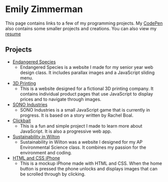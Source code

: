 # Emily Zimmerman
This page contains links to a few of my programming projects. My [CodePen](https://codepen.io/emzarts/) also contains some smaller projects and creations. You can also view my [resume](https://github.com/emzarts/all/blob/master/Emily%20M.%20Zimmerman%20Resume.pdf)

## Projects
* [Endangered Species](https://emzarts.github.io/endangered-species/index.html) 
  * Endangered Species is a website I made for my senior year web design class. It includes parallax images and a JavaScript sliding menu.
* [3D Printing](https://emzarts.github.io/3DPrinting/products.html)
  * This is a website designed for a fictional 3D printing company. It contains individual product pages that use JavaScript to display prices and to navigate through images. 
* [SONO Industries](https://emzarts.github.io/SONOindustries/)
  * SONO Industries is a small JavaScript game that is currently in progress. It is based on a story written by Rachel Boal. 
* [Clickbait](https://emzarts.github.io/PWAtest1/)
  * This is a fun and simple project I made to learn more about JavaScript. It is also a progressive web app. 
* [Sustainability in Wilton](https://emzarts.github.io/apes-passion-project/index.html)
  * Sustainability in Wilton was a website I designed for my AP Environmental Science class. It combines my passion for the environment and coding. 
* [HTML and CSS iPhone](https://codepen.io/emzarts/details/MbvJoe/)
  * This is a mockup iPhone made with HTML and CSS. When the home button is pressed the phone unlocks and displays images that can be scrolled through by clicking. 
  
